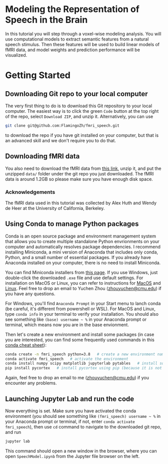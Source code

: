 # Modeling the Representation of Speech in the Brain

In this tutorial you will step through a voxel-wise modeling analysis. You will use computational models to extract semantic features from a natural speech stimulus. Then these features will be used to build linear models of fMRI data, and model weights and prediction performance will be visualized.

# Getting Started

## Downloading Git repo to your local computer

The very first thing to do is to download this Git repository to your local computer. The easiest way is to click the green `Code` button at the top right of the repo, select `Download ZIP`, and unzip it. Alternatively, you can use
```bash
git clone git@github.com:FlamingoZh/fmri_speech.git
```
to download the repo if you have git installed on your computer, but that is an advanced skill and we don't require you to do that.

## Downloading fMRI data

You also need to download the fMRI data from [this link](https://utexas.box.com/shared/static/4n3lemyec0wlj5rcr80991nxwflsbks9.zip), unzip it, and put the unzipped `data/` folder under the git repo you just downloaded. The fMRI data is around 1.2GB so please make sure you have enough disk space.

### Acknowledgements

The fMRI data used in this tutorial was collected by Alex Huth and Wendy de Heer at the University of California, Berkeley.

## Using Conda to manage Python packages

Conda is an open source package and environment management system that allows you to create multiple standalone Python envrionments on your computer and automatically resolves package dependencies. I recommend installing Miniconda, a mini version of Anaconda that includes only conda, Python, and a small number of essential packages. If you already have Anaconda installed on your computer, there is no need to install Miniconda.

You can find Miniconda installers from [this page](https://docs.conda.io/en/latest/miniconda.html#installing). If you use Windows, just double-click the downloaded `.exe` file and use default settings. For installation on MacOS or Linux, you can refer to instructions for [MacOS](https://docs.conda.io/projects/conda/en/latest/user-guide/install/macos.html) and [Linux](https://docs.conda.io/projects/conda/en/latest/user-guide/install/linux.html). Feel free to drop an email to Yuchen Zhou (zhouyuchen@cmu.edu) if you have any questions.

For Windows, you'll find `Anaconda Prompt` in your Start menu to lanch conda (be careful, it's different from powershell or WSL). For MacOS and Linux, type ``conda info`` in your terminal to verify your installation. You should also see something like `(base) username ~ %` in your Anaconda prompt or terminal, which means now you are in the base envionment.

Then let's create a new environment and install some packages (in case you are interested, you can find some frequently used commands in this [conda cheat sheet](https://docs.conda.io/projects/conda/en/latest/_downloads/843d9e0198f2a193a3484886fa28163c/conda-cheatsheet.pdf)):

```bash
conda create -n fmri_speech python=3.8   # create a new environment named fmri_speech
conda activate fmri_speech   # activate the environment
conda install numpy scipy matplotlib jupyterlab pytables   # install some Python packages
pip install pycortex   # install pycortex using pip (because it is not available in conda)
```
Again, feel free to drop an email to me (zhouyuchen@cmu.edu) if you encounter any problems.

## Launching Jupyter Lab and run the code

Now everything is set. Make sure you have activated the conda environment (you should see something like `(fmri_speech) username ~ %` in your Anaconda prompt or terminal, if not, enter ``conda activate fmri_speech``), then use ``cd`` command to navigate to the downloaded git repo, and run 

```bash
jupyter lab
```

This command should open a new window in the browser, where you can open `SpeechModel.ipynb` from the Jupyter file browser on the left.